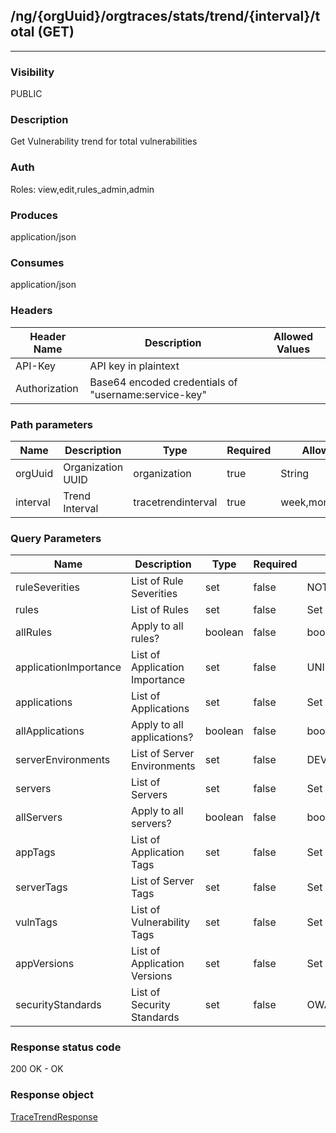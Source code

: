 ## /ng/{orgUuid}/orgtraces/stats/trend/{interval}/total (GET)
---
### Visibility
PUBLIC
### Description
Get Vulnerability trend for total vulnerabilities
### Auth
Roles: view,edit,rules_admin,admin
### Produces
application/json
### Consumes
application/json
### Headers
| Header Name | Description | Allowed Values |
| ----------- | ----------- | ----------- |
| API-Key | API key in plaintext |  |
| Authorization | Base64 encoded credentials of &quot;username:service-key&quot; |  |
### Path parameters
| Name | Description | Type | Required | Allowed Values |
| ----------- | ----------- | ----------- | ----------- | ----------- |
| orgUuid | Organization UUID | organization | true | String |
| interval | Trend Interval | tracetrendinterval | true | week,month,quarter,year |
### Query Parameters
| Name | Description | Type | Required | Allowed Values |
| ----------- | ----------- | ----------- | ----------- | ----------- |
| ruleSeverities | List of Rule Severities | set | false | NOTE,LOW,MEDIUM,HIGH,CRITICAL |
| rules | List of Rules | set | false | Set |
| allRules | Apply to all rules? | boolean | false | boolean |
| applicationImportance | List of Application Importance | set | false | UNIMPORTANT,LOW,MEDIUM,HIGH,CRITICAL |
| applications | List of Applications | set | false | Set |
| allApplications | Apply to all applications? | boolean | false | boolean |
| serverEnvironments | List of Server Environments | set | false | DEVELOPMENT,QA,PRODUCTION |
| servers | List of Servers | set | false | Set |
| allServers | Apply to all servers? | boolean | false | boolean |
| appTags | List of Application Tags | set | false | Set |
| serverTags | List of Server Tags | set | false | Set |
| vulnTags | List of Vulnerability Tags | set | false | Set |
| appVersions | List of Application Versions | set | false | Set |
| securityStandards | List of Security Standards | set | false | OWASP_2013,DISA,PCI_2,PCI_3 |
### Response status code
200 OK - OK
### Response object
[TraceTrendResponse](<../../objects/TraceTrendResponse.md>)
